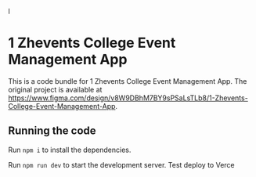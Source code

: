 l
  # 1 Zhevents College Event Management App

  This is a code bundle for 1 Zhevents College Event Management App. The original project is available at https://www.figma.com/design/v8W9DBhM7BY9sPSaLsTLb8/1-Zhevents-College-Event-Management-App.

  ## Running the code

  Run `npm i` to install the dependencies.

  Run `npm run dev` to start the development server.
  Test deploy to Verce
